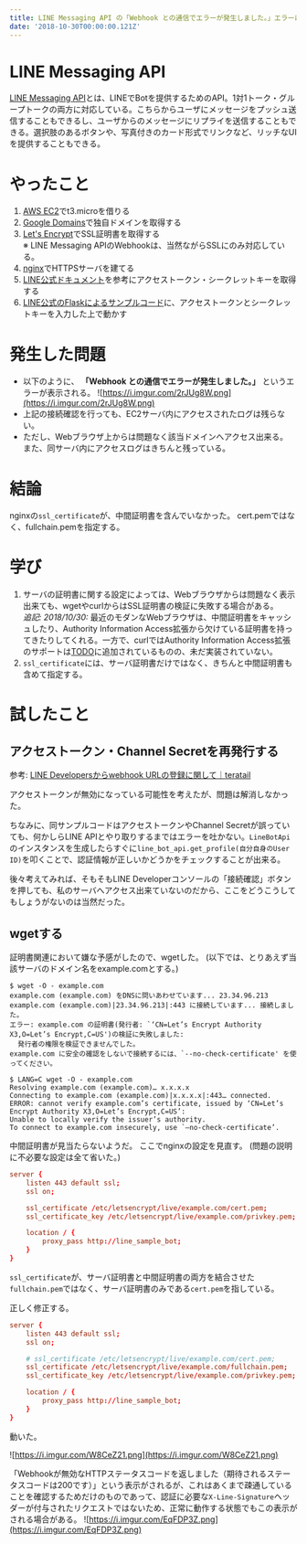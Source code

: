 ```yaml
---
title: LINE Messaging API の「Webhook との通信でエラーが発生しました。」エラーについて
date: '2018-10-30T00:00:00.121Z'
---
```


# LINE Messaging API
[LINE Messaging API](https://developers.line.me/ja/services/messaging-api/)とは、LINEでBotを提供するためのAPI。1対1トーク・グループトークの両方に対応している。こちらからユーザにメッセージをプッシュ送信することもできるし、ユーザからのメッセージにリプライを送信することもできる。選択肢のあるボタンや、写真付きのカード形式でリンクなど、リッチなUIを提供することもできる。

# やったこと
1. [AWS EC2](https://aws.amazon.com/jp/ec2/)でt3.microを借りる
2. [Google Domains](https://domains.google)で独自ドメインを取得する
3. [Let's Encrypt](https://letsencrypt.org/getting-started/)でSSL証明書を取得する   
※ LINE Messaging APIのWebhookは、当然ながらSSLにのみ対応している。
4. [nginx](https://www.nginx.com/resources/wiki/start/)でHTTPSサーバを建てる
5. [LINE公式ドキュメント](https://developers.line.me/ja/docs/messaging-api/getting-started/)を参考にアクセストークン・シークレットキーを取得する
6. [LINE公式のFlaskによるサンプルコード](https://github.com/line/line-bot-sdk-python/tree/master/examples/flask-echo)に、アクセストークンとシークレットキーを入力した上で動かす


# 発生した問題
* 以下のように、 **「Webhook との通信でエラーが発生しました。」** というエラーが表示される。
![https://i.imgur.com/2rJUg8W.png](https://i.imgur.com/2rJUg8W.png)
* 上記の接続確認を行っても、EC2サーバ内にアクセスされたログは残らない。
* ただし、Webブラウザ上からは問題なく該当ドメインへアクセス出来る。
また、同サーバ内にアクセスログはきちんと残っている。

# 結論
nginxの`ssl_certificate`が、中間証明書を含んでいなかった。
cert.pemではなく、fullchain.pemを指定する。

# 学び
1. サーバの証明書に関する設定によっては、Webブラウザからは問題なく表示出来ても、wgetやcurlからはSSL証明書の検証に失敗する場合がある。   
*追記: 2018/10/30:* 最近のモダンなWebブラウザは、中間証明書をキャッシュしたり、Authority Information Access拡張から欠けている証明書を持ってきたりしてくれる。一方で、curlではAuthority Information Access拡張のサポートは[TODO](https://github.com/curl/curl/blob/master/docs/TODO#L779)に追加されているものの、未だ実装されていない。
2. `ssl_certificate`には、サーバ証明書だけではなく、きちんと中間証明書も含めて指定する。

# 試したこと
## アクセストークン・Channel Secretを再発行する
参考: [LINE Developersからwebhook URLの登録に関して｜teratail](https://teratail.com/questions/112801)

アクセストークンが無効になっている可能性を考えたが、問題は解消しなかった。

ちなみに、同サンプルコードはアクセストークンやChannel Secretが誤っていても、何かしらLINE APIとやり取りするまではエラーを吐かない。`LineBotApi`のインスタンスを生成したらすぐに`line_bot_api.get_profile(自分自身のUser ID)`を叩くことで、認証情報が正しいかどうかをチェックすることが出来る。

後々考えてみれば、そもそもLINE Developerコンソールの「接続確認」ボタンを押しても、私のサーバへアクセス出来ていないのだから、ここをどうこうしてもしょうがないのは当然だった。

## wgetする
証明書関連において嫌な予感がしたので、wgetした。
(以下では、とりあえず当該サーバのドメイン名をexample.comとする。)

```
$ wget -O - example.com
example.com (example.com) をDNSに問いあわせています... 23.34.96.213
example.com (example.com)|23.34.96.213|:443 に接続しています... 接続しました。
エラー: example.com の証明書(発行者: `‘CN=Let’s Encrypt Authority X3,O=Let’s Encrypt,C=US')の検証に失敗しました:
  発行者の権限を検証できませんでした。
example.com に安全の確認をしないで接続するには、`--no-check-certificate' を使ってください。
```

```
$ LANG=C wget -O - example.com
Resolving example.com (example.com)… x.x.x.x
Connecting to example.com (example.com)|x.x.x.x|:443… connected.
ERROR: cannot verify example.com’s certificate, issued by ‘CN=Let’s Encrypt Authority X3,O=Let’s Encrypt,C=US’:
Unable to locally verify the issuer’s authority.
To connect to example.com insecurely, use `–no-check-certificate’.

```

中間証明書が見当たらないようだ。
ここでnginxの設定を見直す。
(問題の説明に不必要な設定は全て省いた。)

```conf
server {
    listen 443 default ssl;
    ssl on;

    ssl_certificate /etc/letsencrypt/live/example.com/cert.pem;
    ssl_certificate_key /etc/letsencrypt/live/example.com/privkey.pem;

    location / {
        proxy_pass http://line_sample_bot;
    }
}
```

`ssl_certificate`が、サーバ証明書と中間証明書の両方を結合させた`fullchain.pem`ではなく、サーバ証明書のみである`cert.pem`を指している。

正しく修正する。

```conf
server {
    listen 443 default ssl;
    ssl on;

    # ssl_certificate /etc/letsencrypt/live/example.com/cert.pem;
    ssl_certificate /etc/letsencrypt/live/example.com/fullchain.pem;
    ssl_certificate_key /etc/letsencrypt/live/example.com/privkey.pem;

    location / {
        proxy_pass http://line_sample_bot;
    }
}
```

動いた。

![https://i.imgur.com/W8CeZ21.png](https://i.imgur.com/W8CeZ21.png)

「Webhookが無効なHTTPステータスコードを返しました（期待されるステータスコードは200です）」という表示がされるが、これはあくまで疎通していることを確認するためだけのものであって、認証に必要な`X-Line-Signature`ヘッダーが付与されたリクエストではないため、正常に動作する状態でもこの表示がされる場合がある。
![https://i.imgur.com/EqFDP3Z.png](https://i.imgur.com/EqFDP3Z.png)